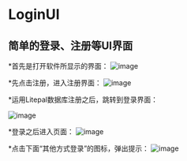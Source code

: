 # LoginUI

简单的登录、注册等UI界面 
-----------------------------------

*首先是打开软件所显示的界面： 
![image](https://github.com/DLX20/LoginUI/blob/master/%E5%9B%BE%E7%89%87/Screenshot_1544101355.png)

*先点击注册，进入注册界面：
![image](https://github.com/DLX20/LoginUI/blob/master/%E5%9B%BE%E7%89%87/Screenshot_1544101212.png)

*运用Litepal数据库注册之后，跳转到登录界面：

![image](https://github.com/DLX20/LoginUI/blob/master/%E5%9B%BE%E7%89%87/Screenshot_1544101258.png)

*登录之后进入页面：
![image](https://github.com/DLX20/LoginUI/blob/master/%E5%9B%BE%E7%89%87/Screenshot_1544101266.png)

*点击下面“其他方式登录”的图标，弹出提示：
![image](https://github.com/DLX20/LoginUI/blob/master/%E5%9B%BE%E7%89%87/Screenshot_1544101266.png)

